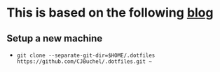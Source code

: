 # This is based on the following [blog](https://www.anand-iyer.com/blog/2018/a-simpler-way-to-manage-your-dotfiles/)

## Setup a new machine
- `git clone --separate-git-dir=$HOME/.dotfiles https://github.com/CJBuchel/.dotfiles.git ~`
